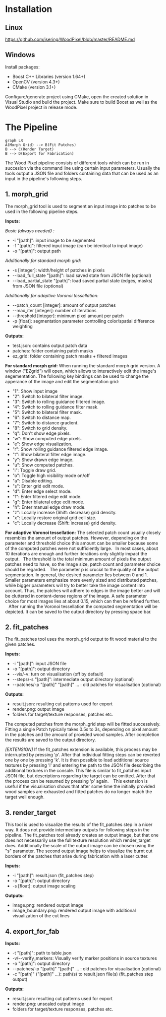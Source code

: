 ﻿# Installation
## Linux
https://github.com/isering/WoodPixel/blob/master/README.md
## Windows
Install packages:

 - Boost C++ Libraries (version 1.64+)
 - OpenCV (version 4.3+)
 - CMake (version 3.1+)
 
Configure/generate project using CMake, open the created solution in Visual Studio and build the project. Make sure to build Boost as well as the WoodPixel project in release mode.

# The Pipeline
```mermaid
graph LR
A(Morph Grid) --> B(Fit Patches)
B --> C(Render Target)
B --> D(Export for Fabrication)
```
The Wood Pixel pipeline consists of different tools which can be run in succesion via the command line using certain input parameters. Usually the tools output a JSON file and folders containing data that can be used as an input in the pipeline's following steps.

## 1. morph_grid
The morph_grid tool is used to segment an input image into patches to be used in the following pipeline steps.

**Inputs:**

*Basic (always needed) :*

 - -i "[path]": input image to be segmented
 - -f "[path]": filtered input image (can be identical to input image)
 - -o "[path]": output path

*Additionally for standard morph grid:*
 - -s [integer]: width/height of patches in pixels
 - --load_full_state "[path]": load saved state from JSON file (optional)
 - --load_partial_state "[path]": load saved partial state (edges, masks) from JSON file (optional)

*Additionally for adaptive Voronoi tessellation:*
 - --patch_count [integer]: amount of output patches
 - --max_iter [integer]: number of iterations
 - --threshold [integer]: minimum pixel amount per patch
 - -p [float]: segmentation parameter controlling color/spatial difference weighting

**Outputs:**

 - test.json: contains output patch data
 - patches: folder containing patch masks
 - ez_grid: folder containing patch masks + filtered images

**For standard morph grid:**
When running the standard morph grid version. A window ("EZgrid") will open, which allows to interactively edit the image's segementation. The following key bindings can be used to change the apperance of the image and edit the segmentation grid:

 - "1": Show input image
 - "2": Switch to bilateral filter image.
 - "3": Switch to rolling guidance filtered image.
 - "4": Switch to rolling guidance filter mask.
 - "5": Switch to bilateral filter mask.
 - "6": Switch to distance map.
 - "7": Switch to distance gradient.
 - "8": Switch to grid density.
 - "q": Don't show edge pixels.
 - "w": Show computed edge pixels.
 - "e": Show edge visualization.
 - "r": Show rolling guidance filtered edge image.
 - "t": Show bilateral filter edge image.
 - "y": Show drawn edge image.
 - "u": Show computed patches.
 - "i": Toggle draw grid.
 - "o": Toggle high visibility mode on/off
 - "a": Disable editing.
 - "s": Enter grid edit mode.
 - "d": Enter edge select mode.
 - "f": Enter filtered edge edit mode.
 - "g": Enter bilateral edge edit mode.
 - "h": Enter manual edge draw mode.
 - "z": Locally increase (Shift: decrease) grid density.
 - "x": Locally restore original grid cell size.
 - "c": Locally decrease (Shift: increase) grid density.

**For adaptive Voronoi tessellation:**
The selected patch count usually closely resembles the amount of output patches. However, depending on the parameter and threshold choice this amount can be smaller because some of the computed patches were not sufficiently large.
&ensp;In most cases, about 10 iterations are enough and further iterations only slightly impact the output.
&ensp;The threshold is the total minimum amount of pixels the output patches need to have, so the image size, patch count and parameter choice should be regarded.
&ensp;The parameter p is crucial to the quality of the output segmentation. In general, the desired parameter lies between 0 and 1. Smaller parameters emphasize more evenly sized and distributed patches, while bigger parameters will try to better take the image content into account. Thus, the patches will adhere to edges in the image better and will be cluttered in content-dense regions of the image. A safe parameter choice for most images lies at about 0.15, which can then be refined further.
&ensp; After running the Voronoi tessellation the computed segmentation will be depicted. It can be saved to the output directory by pressing space bar.


## 2. fit_patches
The fit_patches tool uses the morph_grid output to fit wood material to the given patches.

**Inputs:**

 - -i "[path]": input JSON file
 - -o "[path]": output directory
 - --vis/-v: turn on visualisation (off by default)
 - --steps/-s "[path]": intermediate output directory (optional)
 - --patches/-p "[path]" "[path]" ... : old patches for visualisation (optional)

**Outputs:**

 - result.json: resulting cut patterns used for export
 - render.png: output image
 - folders for target/texture responses, patches etc.

The computed patches from the morph_grid step will be fitted successively. Fitting a single Patch typically takes 0.5s to 3s, depending on pixel amount in the patches and the amount of provided wood samples. After completion the results are saved to the output directory.

*[EXTENSION]*
If the fit_patches extension is available, this process may be interrupted by pressing 'p'. After that individual fitting steps can be reverted one by one by pressing 'k'. It is then possible to load additional source textures by pressing 'l' and entering the path to the JSON file describing the additional textures in the console. This file is similar to fit_patches input JSON file, but descriptions regarding the target can be omitted. After that the process can be resumed by pressing 'p' again. 
&ensp; This extension is useful if the visualisation shows that after some time the initially provided wood samples are exhausted and fitted patches do no longer match the target well enough.

## 3. render_target

This tool is used to visualize the results of the fit_patches step in a nicer way. It does not provide intermediary outputs for following steps in the pipeline. The fit_patches tool already creates an output image, but that one does not necessarily use the full texture resolution which render_target does. Additionally the scale of the output image can be chosen using the "s" parameter. The second output image helps to visualize the burnt cut borders of the patches that arise during fabrication with a laser cutter.

**Inputs:**

 - -i "[path]": result.json (fit_patches step)
 - -o "[path]": output directory
 - -s [float]: output image scaling

**Outputs:**

 - image.png: rendered output image
 - image_boundary.png: rendered output image with additional visualization of the cut lines 


## 4. export_for_fab

**Inputs:**

 - -t "[path]": path to table.json
 - -v/--verify_markers: Visually verify marker positions in source textures
 - -o "[path]": output directory
 - --patches/-p "[path]" "[path]" ... : old patches for visualisation (optional)
 - -c "[path]" ("[path]" ...): path(s) to result.json file(s) (fit_patches step output)

**Outputs:**

 - result.json: resulting cut patterns used for export
 - render.png: unscaled output image
 - folders for target/texture responses, patches etc.
